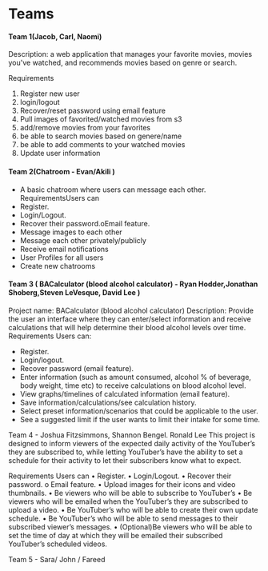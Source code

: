 # Teams

#### Team 1(Jacob, Carl, Naomi)

Description: a web application that manages your favorite movies, movies you've watched, and
    recommends movies based on genre or search.
    
Requirements
1. Register new user
2. login/logout
3. Recover/reset password using email feature
4. Pull images of favorited/watched movies from s3
5. add/remove movies from your favorites
6. be able to search movies based on genere/name
7. be able to add comments to your watched movies
8. Update user information

#### Team 2(Chatroom - Evan/Akili )
* A basic chatroom where users can message each other.
RequirementsUsers can
* Register.
* Login/Logout.
* Recover their password.oEmail feature.
* Message images to each other
* Message each other privately/publicly
* Receive email notifications
* User Profiles for all users
* Create new chatrooms

#### Team 3 ( BACalculator (blood alcohol calculator) - Ryan Hodder,Jonathan Shoberg,Steven LeVesque, David Lee )
Project name: BACalculator (blood alcohol calculator)
Description: Provide the user an interface where they can enter/select information and receive calculations that will help determine their blood alcohol levels over time. 
Requirements
Users can:
- Register.
- Login/logout.
- Recover password (email feature).
- Enter information (such as amount consumed, alcohol % of beverage, body weight, time etc) to receive calculations on blood alcohol level.
- View graphs/timelines of calculated information (email feature).
- Save information/calculations/see calculation history.
- Select preset information/scenarios that could be applicable to the user.
- See a suggested limit if the user wants to limit their intake for some time.

Team 4 - Joshua Fitzsimmons, Shannon Bengel. Ronald Lee
This project is designed to inform viewers of the expected daily activity of the YouTuber’s they are subscribed to, while letting YouTuber’s have the ability to set a schedule for their activity to let their subscribers know what to expect.

Requirements
Users can
•	Register.
•	Login/Logout.
•	Recover their password.
o	Email feature.
•	Upload images for their icons and video thumbnails. 
•	Be viewers who will be able to subscribe to YouTuber’s
•	Be viewers who will be emailed when the YouTuber’s they are subscribed to upload a video.
•	Be YouTuber’s who will be able to create their own update schedule. 
•	Be YouTuber’s who will be able to send messages to their subscribed viewer’s messages. 
•	(Optional)Be viewers who will be able to set the time of day at which they will be emailed their subscribed YouTuber’s scheduled videos. 

Team 5 - Sara/ John / Fareed

